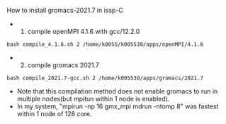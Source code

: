 How to install gromacs-2021.7 in issp-C

- 1. compile openMPI 4.1.6 with gcc/12.2.0
```
bash compile_4.1.6.sh 2 /home/k0055/k005530/apps/openMPI/4.1.6 
```
- 2. compile gromacs 2021.7
```
bash compile_2021.7-gcc.sh 2 /home/k005530/apps/gromacs/2021.7
```

- Note that this compilation method does not enable gromacs to run in multiple nodes(but mpitun within 1 node is enabled).
- In my system, "mpirun -np 16 gmx_mpi mdrun -ntomp 8" was fastest within 1 node of 128 core.
